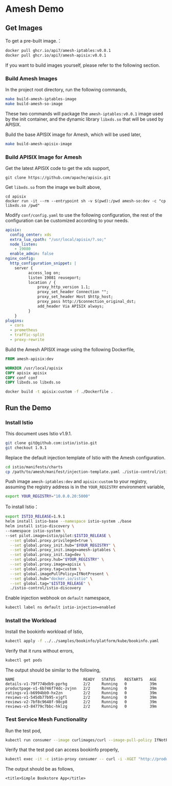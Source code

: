 # Amesh Demo

## Get Images

To get a pre-built image.：

```bash
docker pull ghcr.io/api7/amesh-iptables:v0.0.1
docker pull ghcr.io/api7/amesh-apisix:v0.0.1
```

If you want to build images yourself, please refer to the following section.

### Build Amesh Images

In the project root directory, run the following commands,

```bash
make build-amesh-iptables-image
make build-amesh-so-image
```

These two commands will package the `amesh-iptables:v0.0.1` image used by the init container, and the dynamic library `libxds.so` that will be used by APISIX.

Build the base APISIX image for Amesh, which will be used later,

```bash
make build-amesh-apisix-image
```

### Build APISIX Image for Amesh

Get the latest APISIX code to get the xds support,

```
git clone https://github.com/apache/apisix.git
```

Get `libxds.so` from the image we built above,

```
cd apisix
docker run -it --rm --entrypoint sh -v $(pwd):/pwd amesh-so:dev -c "cp libxds.so /pwd"
```

Modify ``conf/config.yaml`` to use the following configuration, the rest of the configuration can be customized according to your needs.

```yaml
apisix:
  config_center: xds
  extra_lua_cpath: "/usr/local/apisix/?.so;" 
  node_listen:
    - 19080
  enable_admin: false
nginx_config:
  http_configuration_snippet: |
    server {
          access_log on;
          listen 19081 reuseport;
          location / {
              proxy_http_version 1.1;
              proxy_set_header Connection "";
              proxy_set_header Host $http_host;
              proxy_pass http://$connection_original_dst;
              add_header Via APISIX always;
          }
    }
plugins:
  - cors
  - prometheus
  - traffic-split
  - proxy-rewrite
```

Build the Amesh APISIX image using the following Dockerfile,

```Dockerfile
FROM amesh-apisix:dev

WORKDIR /usr/local/apisix
COPY apisix apisix
COPY conf conf
COPY libxds.so libxds.so
```

```bash
docker build -t apisix:custom -f ./Dockerfile .
```

## Run the Demo

### Install Istio

This document uses Istio v1.9.1.

```bash
git clone git@github.com:istio/istio.git 
git checkout 1.9.1
```

Replace the default injection template of Istio with the Amesh configuration.

```bash
cd istio/manifests/charts
cp /path/to/amesh/manifest/injection-template.yaml ./istio-control/istio-discovery/files
```

Push image `amesh-iptables:dev` and `apisix:custom` to your registry, assuming the registry address is in the `YOUR_REGISTRY` environment variable,

```bash
export YOUR_REGISTRY="10.0.0.20:5000"
```

To install Istio：

```bash
export ISTIO_RELEASE=1.9.1
helm install istio-base --namespace istio-system ./base
helm install istio-discovery \
--namespace istio-system \
--set pilot.image=istio/pilot:$ISTIO_RELEASE \
  --set global.proxy.privileged=true \
  --set global.proxy_init.hub="$YOUR_REGISTRY" \
  --set global.proxy_init.image=amesh-iptables \
  --set global.proxy_init.tag=dev \
  --set global.proxy.hub="$YOUR_REGISTRY" \
  --set global.proxy.image=apisix \
  --set global.proxy.tag=custom \
  --set global.imagePullPolicy=IfNotPresent \
  --set global.hub="docker.io/istio" \
  --set global.tag="$ISTIO_RELEASE" \
  ./istio-control/istio-discovery
```

Enable injection webhook on `default` namespace,

```bash
kubectl label ns default istio-injection=enabled
```

### Install the Workload

Install the bookinfo workload of Istio,

```bash
kubectl apply -f ../../samples/bookinfo/platform/kube/bookinfo.yaml
```

Verify that it runs without errors,

```bash
kubectl get pods
```

The output should be similar to the following,

```
NAME                              READY   STATUS    RESTARTS   AGE
details-v1-79f774bdb9-pprhg       2/2     Running   0          39m
productpage-v1-6b746f74dc-zvjnn   2/2     Running   0          39m
ratings-v1-b6994bb9-hx2zn         2/2     Running   0          39m
reviews-v1-545db77b95-xjgfl       2/2     Running   0          39m
reviews-v2-7bf8c9648f-98cp8       2/2     Running   0          39m
reviews-v3-84779c7bbc-hklzg       2/2     Running   0          39m
```

### Test Service Mesh Functionality

Run the test pod,

```bash
kubectl run consumer --image curlimages/curl --image-pull-policy IfNotPresent --command sleep 1d
```

Verify that the test pod can access bookinfo properly,

```bash
kubectl exec -it -c istio-proxy consumer -- curl -i -XGET "http://productpage:9080/productpage" |  grep -o "<title>.*</title>"
```

The output should be as follows,

```
<title>Simple Bookstore App</title>
```
